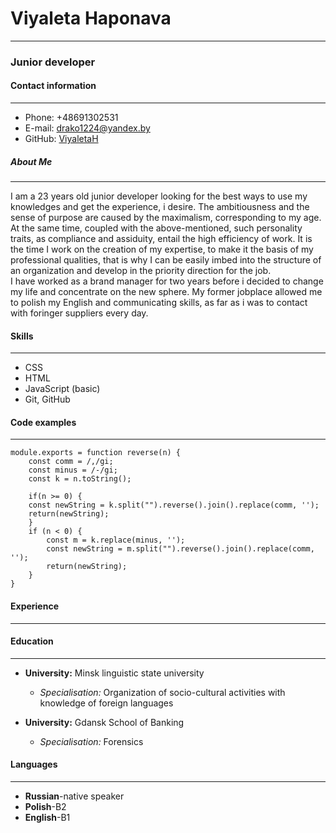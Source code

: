 # Viyaleta Haponava
******
### Junior  developer


#### Contact information
*****
* Phone: +48691302531
* E-mail: <drako1224@yandex.by>
* GitHub: [ViyaletaH](https://github.com/ViyaletaH)


##### About Me
*****
I am a 23 years old junior developer looking for the best ways to use my knowledges  and get the experience, i desire.
The ambitiousness and the sense of purpose are caused by the maximalism, corresponding to my age. 
At the same time, coupled with the above-mentioned, such personality traits, as compliance and assiduity, entail the high efficiency of work.  It is the time I work on the creation of my expertise, to make it the basis of my professional qualities, that is why I can be easily imbed into the structure of an organization and develop in the priority direction for the job.  
I have worked as a brand manager for two years before i decided to change my life and concentrate on the new sphere. My former jobplace allowed me to polish my English and communicating skills, as far as i was to contact with foringer suppliers every day.   


#### Skills
*****
* CSS
* HTML
* JavaScript (basic)
* Git, GitHub


#### Code examples
*******
```
module.exports = function reverse(n) {
    const comm = /,/gi;
    const minus = /-/gi;
    const k = n.toString();
    
    if(n >= 0) {
    const newString = k.split("").reverse().join().replace(comm, '');
    return(newString);
    }
    if (n < 0) {
        const m = k.replace(minus, '');
        const newString = m.split("").reverse().join().replace(comm, '');
        return(newString);
    }
}
```


#### Experience
*******


#### Education
******
* **University:** Minsk linguistic state university
    + *Specialisation:* Organization of socio-cultural activities with knowledge of foreign languages

* **University:** Gdansk School of Banking
    + *Specialisation:* Forensics


#### Languages
******
* **Russian**-native speaker
* **Polish**-B2
* **English**-B1